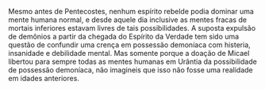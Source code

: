 ﻿Mesmo antes de Pentecostes, nenhum espírito rebelde podia dominar uma mente humana normal, e desde aquele dia inclusive as mentes fracas de mortais inferiores estavam livres de tais possibilidades. A suposta expulsão de demônios a partir da chegada do Espírito da Verdade tem sido uma questão de confundir uma crença em possessão demoníaca com histeria, insanidade e  debilidade mental. Mas somente porque a doação de Micael libertou para sempre todas as mentes humanas em Urântia da possibilidade de possessão demoníaca, não imagineis que isso não fosse uma realidade em idades anteriores.